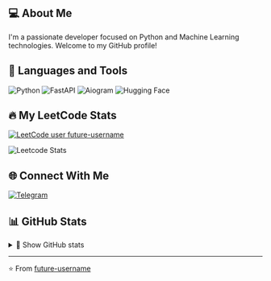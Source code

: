 ## 💻 About Me
I'm a passionate developer focused on Python and Machine Learning technologies. Welcome to my GitHub profile!

## 🚀 Languages and Tools
![Python](https://img.shields.io/badge/python-3670A0?style=for-the-badge&logo=python&logoColor=ffdd54)
![FastAPI](https://img.shields.io/badge/FastAPI-005571?style=for-the-badge&logo=fastapi)
![Aiogram](https://img.shields.io/badge/Aiogram-2CA5E0?style=for-the-badge&logo=telegram&logoColor=white)
![Hugging Face](https://img.shields.io/badge/Hugging%20Face-FF9D00?style=for-the-badge&logo=huggingface&logoColor=white)

## 🔥 My LeetCode Stats
[![LeetCode user future-username](https://img.shields.io/badge/dynamic/json?style=for-the-badge&labelColor=black&color=%23ffa116&label=Solved&query=solvedOverTotal&url=https%3A%2F%2Fleetcode-badge.vercel.app%2Fapi%2Fusers%2Ffuture-username&logo=leetcode&logoColor=yellow)](https://leetcode.com/future-username/)

![Leetcode Stats](https://leetcard.jacoblin.cool/future-username?theme=dark&font=Anybody&ext=heatmap)

## 🌐 Connect With Me
[![Telegram](https://img.shields.io/badge/-Telegram-090909?style=for-the-badge&logo=telegram&logoColor=27A0D9)](https://t.me/future_helpdesk)

## 📊 GitHub Stats

<details>
<summary>👀 Show GitHub stats</summary>
<img src="https://github-readme-stats.vercel.app/api?username=future-username&show_icons=true&theme=dark">
</details>

---

⭐️ From [future-username](https://github.com/future-username)
